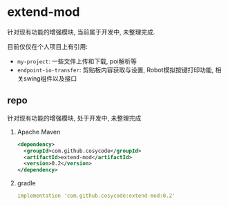 # extend-mod

针对现有功能的增强模块, 当前属于开发中, 未整理完成.

目前仅仅在个人项目上有引用: 

   - `my-project`: 一些文件上传和下载, poi解析等
   - `endpoint-io-transfer`: 剪贴板内容获取与设置, Robot模拟按键打印功能, 相关swing组件以及接口 

## repo

针对现有功能的增强模块, 处于开发中, 未整理完成

1. Apache Maven

    ```xml
   <dependency>
      <groupId>com.github.cosycode</groupId>
      <artifactId>extend-mod</artifactId>
      <version>0.2</version>
   </dependency>
    ```

2. gradle

    ```yaml
    implementation 'com.github.cosycode:extend-mod:0.2'
    ```
